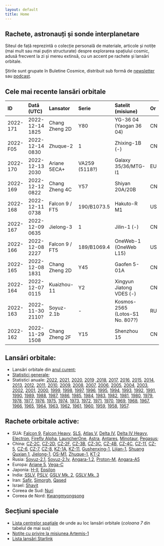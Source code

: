 ```yaml
---
layout: default
title: Home
---
```


## Rachete, astronauți și sonde interplanetare
Siteul de față reprezintă o colecție personală de materiale, articole și notițe (mai mult sau mai puțin structurate) despre explorarea spațiului cosmic, adusă frecvent la zi și mereu extinsă, cu un accent pe rachete și lansări orbitale.

Știrile sunt grupate în Buletine Cosmice, distribuit sub formă de [newsletter](https://buletin.parsec.ro/) sau [podcast](https://www.anchor.fm/buletin).

## Cele mai recente lansări orbitale

| ID       | Dată (UTC)       | Lansator       | Serie         | Satelit (misiune)               | Or   | Centru       |
|:---------|:-----------------|:---------------|:--------------|:--------------------------------|:-----|:-------------|
| 2022-171 | 2022-12-14 1825  | Chang Zheng 2D | Y80           | YG-36 04 (Yaogan 36 04)         | CN   | XSC+LC3      |
| 2022-F05 | 2022-12-14 0830  | Zhuque-2       | 1             | Zhixing-1B (-)                  | CN   | JQ+LC43/96   |
| 2022-170 | 2022-12-13 2030  | Ariane 5ECA+   | VA259 (5118?) | Galaxy 35/36/MTG-I1             | EU   | CSG+ELA3     |
| 2022-169 | 2022-12-12 0822  | Chang Zheng 4C | Y57           | Shiyan 20A/20B                  | CN   | JQ+LC43/94   |
| 2022-168 | 2022-12-11 0738  | Falcon 9 / FT5 | 190/B1073.5   | Hakuto-R M1                     | US   | CC+LC40      |
| 2022-167 | 2022-12-09 0635  | Jielong-3      | 1             | Jilin-1 (-)                     | CN   | HHAI+LP5     |
| 2022-166 | 2022-12-08 2227  | Falcon 9 / FT5 | 189/B1069.4   | OneWeb-1 (OneWeb L15)           | US   | KSC+LC39A    |
| 2022-165 | 2022-12-08 1831  | Chang Zheng 2D | Y45           | Gaofen 5-01A                    | CN   | TYSC+LC9     |
| 2022-164 | 2022-12-07 0115  | Kuaizhou-11    | Y2            | Xingyun Jiatong VDES (-)        | CN   | JQ+LC43/95?  |
| 2022-163 | 2022-11-30 2110? | Soyuz-2.1b     | -             | Kosmos-2565 (Lotos-S1 No. 807?) | RU   | GIK-1+LC43/4 |
| 2022-162 | 2022-11-29 1508  | Chang Zheng 2F | Y15           | Shenzhou 15                     | CN   | JQ+LC43/91   |

## Lansări orbitale:
- Lansări orbitale din [anul curent](y/2022);
- [Statistici generale](y/totalorbital);
- Statistici anuale: [2022](y/2022), [2021](y/2021), [2020](y/2020), [2019](y/2019) ,[2018](y/2018), [2017](y/2017), [2016](y/2016), [2015](y/2015), [2014](y/2014), [2013](y/2013), [2012](y/2012), [2011](y/2011), [2010](y/2010), [2009](y/2009), [2008](y/2008), [2007](y/2007), [2006](y/2006), [2005](y/2005), [2004](y/2004), [2003](y/2003), [2002](y/2002), [2001](y/2001), [2000](y/2000), [1999](y/1999), [1998](y/1998), [1997](y/1997), [1996](y/1996), [1995](y/1995), [1994](y/1994), [1993](y/1993), [1992](y/1992), [1991](y/1991), [1990](y/1990), [1989](y/1989), [1988](y/1988), [1987](y/1987), [1986](y/1986), [1985](y/1985), [1984](y/1984), [1983](y/1983), [1982](y/1982), [1981](y/1981), [1980](y/1980), [1979](y/1979), [1978](y/1978), [1977](y/1977), [1976](y/1976), [1975](y/1975), [1974](y/1974), [1973](y/1973), [1972](y/1972), [1971](y/1971), [1970](y/1970), [1969](y/1969), [1968](y/1968), [1967](y/1967), [1966](y/1966), [1965](y/1965), [1964](y/1964), [1963](y/1963), [1962](y/1962), [1961](y/1961), [1960](y/1960), [1959](y/1959), [1958](y/1958), [1957](y/1957).

## Rachete orbitale active:
- SUA: [Falcon 9](r/falcon9), [Falcon Heavy](r/falconh), [SLS](r/sls), [Atlas V](r/atlasv), [Delta IV](r/delta4), [Delta IV Heavy](r/delta4h), [Electron](r/electron), [Firefly Alpha](r/fireflya), [LauncherOne](r/launcherone), [Astra](r/astra), [Antares](r/antares), [Minotaur](r/minotaur), [Pegasus](r/pegasus);
- China: [CZ-2C](r/cz2c), [CZ-2D](r/cz2d), [CZ-2F](r/cz2f), [CZ-3B](r/cz3b), [CZ-3C](r/cz3c), [CZ-4B](r/cz4b), [CZ-4C](r/cz4c), [CZ-11](r/cz11), [CZ-5](r/cz5), [CZ-6](r/cz6), [CZ-7](r/cz7), [CZ-8](r/cz8), [KZ-1A](r/kz1a), [KZ-11](r/kz11), [Gushenxing-1](r/gushenxing), [Lijian-1](r/lijian), [Shuang Quxian 1](r/sq1), [Jielong-1](r/jielong), [OS-M1](r/osm1), [Zhuque-1](r/zhuque1), [KT-2](r/kt2)
- Rusia: [Soyuz-2.1](r/soyuz21), [Soyuz-2.1v](r/soyuz21v), [Angara-1.2](r/angara12), [Proton-M](r/protonm), [Angara-A5](r/angaraa5)
- Europa: [Ariane 5](r/ariane5), [Vega-C](r/vegac)
- Japonia: [H-II](r/hii), [Epsilon](r/epsilon)
- India: [SSLV](r/sslv), [PSLV](r/pslv), [GSLV Mk. 2](r/gslvmk2), [GSLV Mk. 3](r/gslvmk3)
- Iran: [Safir](r/safir), [Simorgh](r/simorgh), [Qased](r/qased)
- Israel: [Shavit](r/shavit)
- Coreea de Sud: [Nuri](r/nuri)
- Coreea de Nord: [Kwangmyongsong](r/kwangmyongsong)

## Secțiuni speciale
- [Lista centrelor spațiale](v/legenda) de unde au loc lansări orbitale (*coloana 7* din tabelul de mai sus)
- [Notițe cu privire la misiunea Artemis-1](v/artemis1)
- [Lista lansări Starlink](v/starlink)
